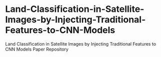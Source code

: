 # Land-Classification-in-Satellite-Images-by-Injecting-Traditional-Features-to-CNN-Models
Land Classification in Satellite Images by Injecting Traditional Features to CNN Models Paper Repository

